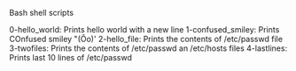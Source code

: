 Bash shell scripts

0-hello_world: Prints hello world with a new line
1-confused_smiley: Prints COnfused smiley "(Ôo)'
2-hello_file: Prints the contents of /etc/passwd file
3-twofiles: Prints the contents of /etc/passwd an /etc/hosts files
4-lastlines: Prints last 10 lines of /etc/passwd

